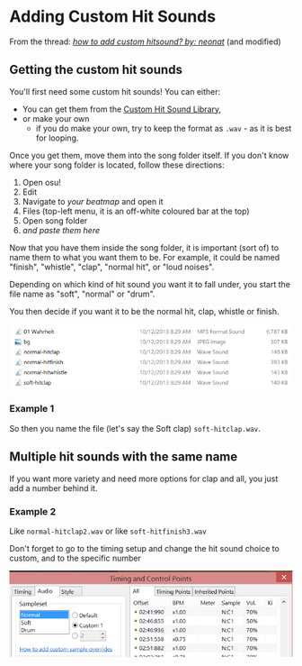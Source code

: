 Adding Custom Hit Sounds
===========================

From the thread: *[how to add custom hitsound? by: neonat](https://osu.ppy.sh/forum/p/3215699)* (and modified)

Getting the custom hit sounds
------------------------------

You'll first need some custom hit sounds! You can either:
- You can get them from the [Custom Hit Sound Library](../Custom_Hit_Sound_Library/),
- or make your own
  - if you do make your own, try to keep the format as `.wav` - as it is best for looping.

Once you get them, move them into the song folder itself. If you don't know where your song folder is located, follow these directions:
1. Open osu!
2. Edit
3. Navigate to *your beatmap* and open it
4. Files (top-left menu, it is an off-white coloured bar at the top)
5. Open song folder
6. *and paste them here*

Now that you have them inside the song folder, it is important (sort of) to name them to what you want them to be. For example, it could be named "finish", "whistle", "clap", "normal hit", or "loud noises".

Depending on which kind of hit sound you want it to fall under, you start the file name as "soft", "normal" or "drum".

You then decide if you want it to be the normal hit, clap, whistle or finish.

![Tutorial Image 1](ACH_01.png "Tutorial Image 1")

### Example 1

So then you name the file (let's say the Soft clap) `soft-hitclap.wav`.

Multiple hit sounds with the same name
---------------------------------------

If you want more variety and need more options for clap and all, you just add a number behind it.

### Example 2

Like `normal-hitclap2.wav` or like `soft-hitfinish3.wav`

Don't forget to go to the timing setup and change the hit sound choice to custom, and to the specific number

![Tutorial Image 2](ACH_02.png "Tutorial Image 2")
